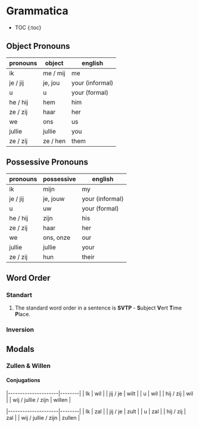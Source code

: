 # Grammatica

* TOC
{:toc}

## Object Pronouns

| pronouns | object   | english         |
|----------|----------|-----------------|
| ik       | me / mij | me              |
| je / jij | je, jou  | your (informal) |
| u        | u        | your (formal)   |
| he / hij | hem      | him             |
| ze / zij | haar     | her             |
| we       | ons      | us              |
| jullie   | jullie   | you             |
| ze / zij | ze / hen | them            |


## Possessive Pronouns

| pronouns | possessive | english         |
|----------|------------|-----------------|
| ik       | mijn       | my              |
| je / jij | je, jouw   | your (informal) |
| u        | uw         | your (formal)   |
| he / hij | zijn       | his             |
| ze / zij | haar       | her             |
| we       | ons, onze  | our             |
| jullie   | jullie     | your            |
| ze / zij | hun        | their           |

## Word Order

### Standart
1. The standard word order in a sentence is **SVTP** - **S**ubject **V**ert **T**ime **P**lace.

### Inversion

## Modals

### Zullen & Willen

#### Conjugations

|---------------------|--------|
| Ik                  | wil    |
| jij / je            | wilt   |
| u                   | wil    |
| hij / zij           | wil    |
| wij / jullie / zijn | willen |


|---------------------|--------|
| Ik                  | zal    |
| jij / je            | zult   |
| u                   | zal    |
| hij / zij           | zal    |
| wij / jullie / zijn | zullen |


